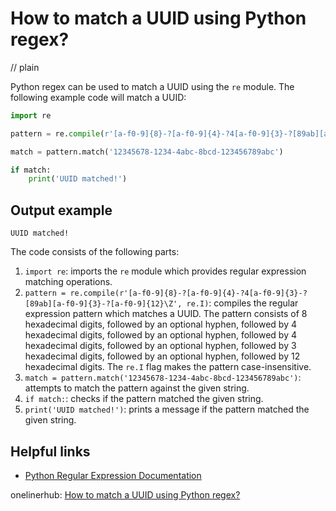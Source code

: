# How to match a UUID using Python regex?
// plain

Python regex can be used to match a UUID using the `re` module. The following example code will match a UUID:

```python
import re

pattern = re.compile(r'[a-f0-9]{8}-?[a-f0-9]{4}-?4[a-f0-9]{3}-?[89ab][a-f0-9]{3}-?[a-f0-9]{12}\Z', re.I)

match = pattern.match('12345678-1234-4abc-8bcd-123456789abc')

if match:
    print('UUID matched!')
```

## Output example

```
UUID matched!
```

The code consists of the following parts:

1. `import re`: imports the `re` module which provides regular expression matching operations.
2. `pattern = re.compile(r'[a-f0-9]{8}-?[a-f0-9]{4}-?4[a-f0-9]{3}-?[89ab][a-f0-9]{3}-?[a-f0-9]{12}\Z', re.I)`: compiles the regular expression pattern which matches a UUID. The pattern consists of 8 hexadecimal digits, followed by an optional hyphen, followed by 4 hexadecimal digits, followed by an optional hyphen, followed by 4 hexadecimal digits, followed by an optional hyphen, followed by 3 hexadecimal digits, followed by an optional hyphen, followed by 12 hexadecimal digits. The `re.I` flag makes the pattern case-insensitive.
3. `match = pattern.match('12345678-1234-4abc-8bcd-123456789abc')`: attempts to match the pattern against the given string.
4. `if match:`: checks if the pattern matched the given string.
5. `print('UUID matched!')`: prints a message if the pattern matched the given string.

## Helpful links

- [Python Regular Expression Documentation](https://docs.python.org/3/library/re.html)

onelinerhub: [How to match a UUID using Python regex?](https://onelinerhub.com/python-regex/how-to-match-a-uuid-using-python-regex)